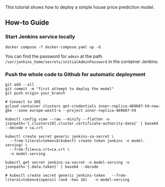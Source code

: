 This tutorial shows how to deploy a simple house price prediction model.

## How-to Guide

### Start Jenkins service locally
```shell
docker compose -f docker-compose.yaml up -d
```
You can find the password for `admin` at the path `/var/jenkins_home/secrets/initialAdminPassword` in the container Jenkins.

### Push the whole code to Github for automatic deployment
```shell
git add --all
git commit -m "first attempt to deploy the model"
git push origin your_branch

# Connect to GKE
gcloud container clusters get-credentials inner-replica-469607-h9-new-gke --zone europe-west3-a --project inner-replica-469607-h9

kubectl config view --raw --minify --flatten -o jsonpath='{.clusters[0].cluster.certificate-authority-data}' | base64 --decode > ca.crt

kubectl create secret generic jenkins-sa-secret \
  --from-literal=token=$(kubectl create token jenkins -n model-serving) \
  --from-file=ca.crt=ca.crt \
  -n model-serving

kubectl get secret jenkins-sa-secret -n model-serving -o jsonpath='{.data.token}' | base64 --decode

# kubectl create secret generic jenkins-token   --from-literal=token=$(openssl rand -hex 16)   -n model-serving
```